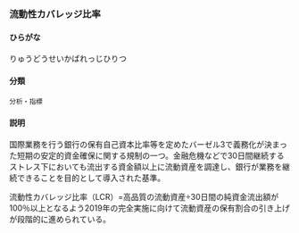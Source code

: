 <div style="display:none;">

## [あ行](securities-terms?id=あ行)
## [か行](securities-terms?id=か行)
## [さ行](securities-terms?id=さ行)
## [た行](securities-terms?id=た行)
## [な行](securities-terms?id=な行)
## [は行](securities-terms?id=は行)
## [ま行](securities-terms?id=ま行)
## [や行](securities-terms?id=や行)
## [ら行](securities-terms?id=ら行)

</div>

### 流動性カバレッジ比率

#### ひらがな

りゅうどうせいかばれっじひりつ

#### 分類

`分析・指標`

#### 説明

国際業務を行う銀行の保有自己資本比率等を定めたバーゼル3で義務化が決まった短期の安定的資金確保に関する規制の一つ。金融危機などで30日間継続するストレス下においても流出する資金額以上に流動資産を調達し、銀行が業務を継続できることを目的として導入された基準。 
 
流動性カバレッジ比率（LCR）=高品質の流動資産÷30日間の純資金流出額が100％以上となるよう2019年の完全実施に向けて流動資産の保有割合の引き上げが段階的に進められている。

<div style="display:none;">

## [わ行](securities-terms?id=わ行)
## [英数字・記号](securities-terms?id=英数字・記号)

</div>

